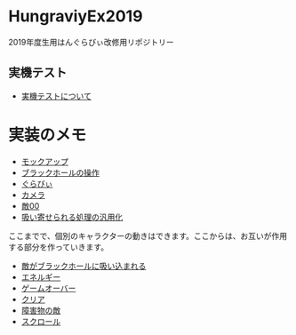 # HungraviyEx2019
 2019年度生用はんぐらびぃ改修用リポジトリー

## 実機テスト
- [実機テストについて](Documents/JikkiTest.md)

# 実装のメモ
- [モックアップ](Documents/Mockup.md)
- [ブラックホールの操作](Documents/Blackhole.md)
- [ぐらびぃ](Documents/Graviy.md)
- [カメラ](Documents/Camera.md)
- [敵00](Documents/Enemy00.md)
- [吸い寄せられる処理の汎用化](Documents/Suiyose.md)

ここまでで、個別のキャラクターの動きはできます。ここからは、お互いが作用する部分を作っていきます。

- [敵がブラックホールに吸い込まれる](Documents/EnemyInBlackhole.md)
- [エネルギー](Documents/Energy.md)
- [ゲームオーバー](Documents/GameOver.md)
- [クリア](Documents/Clear.md)
- [障害物の敵](Documents/Enemy01.md)
- [スクロール](Documents/Scroll.md)
